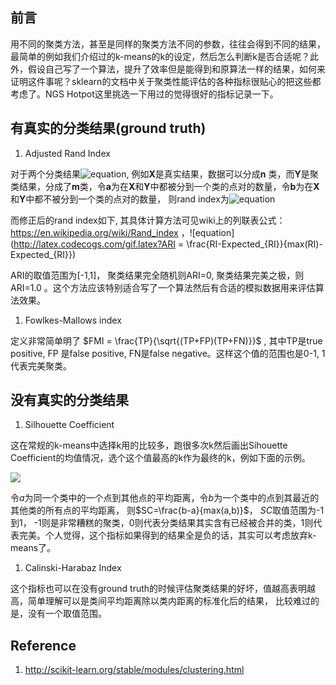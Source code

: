 ## 前言

用不同的聚类方法，甚至是同样的聚类方法不同的参数，往往会得到不同的结果，最简单的例如我们介绍过的k-means的k的设定，然后怎么判断k是否合适呢？此外，假设自己写了一个算法，提升了效率但是能得到和原算法一样的结果，如何来证明这件事呢？sklearn的文档中关于聚类性能评估的各种指标很贴心的把这些都考虑了。NGS Hotpot这里挑选一下用过的觉得很好的指标记录一下。 



## 有真实的分类结果(ground truth)   

1.  Adjusted Rand Index      

对于两个分类结果![equation](http://latex.codecogs.com/gif.latex?X={x_1,...x_n},Y={y_1,...,y_m}), 例如**X**是真实结果，数据可以分成**n** 类，而**Y**是聚类结果，分成了**m**类，令**a**为在**X**和**Y**中都被分到一个类的点对的数量，令**b**为在**X**和**Y**中都不被分到一个类的点对的数量， 则rand index为![equation](http://latex.codecogs.com/gif.latex?RI=\frac{a+b}{C_{n}^{2}}$)

而修正后的rand index如下, 其具体计算方法可见wiki上的列联表公式：https://en.wikipedia.org/wiki/Rand_index ，![equation](http://latex.codecogs.com/gif.latex?ARI = \frac{RI-Expected_{RI}}{max(RI)-Expected_{RI}})

ARI的取值范围为[-1,1]， 聚类结果完全随机则ARI=0, 聚类结果完美之极，则ARI=1.0 。这个方法应该特别适合写了一个算法然后有合适的模拟数据用来评估算法效果。 



1. Fowlkes-Mallows index  

定义非常简单明了 $FMI = \frac{TP}{\sqrt{(TP+FP)(TP+FN)}}$ , 其中TP是true positive, FP 是false positive, FN是false negative。这样这个值的范围也是0-1, 1代表完美聚类。



## 没有真实的分类结果

1. Silhouette Coefficient 

这在常规的k-means中选择k用的比较多，跑很多次k然后画出Sihouette Coefficient的均值情况，选个这个值最高的k作为最终的k，例如下面的示例。

![](http://scikit-learn.org/stable/_images/sphx_glr_plot_kmeans_silhouette_analysis_003.png)

令$a$为同一个类中的一个点到其他点的平均距离，令$b$为一个类中的点到其最近的其他类的所有点的平均距离， 则$SC=\frac{b-a}{max(a,b)}$， $SC$取值范围为-1到1， -1则是非常糟糕的聚类，0则代表分类结果其实含有已经被合并的类，1则代表完美。个人觉得，这个指标如果得到的结果全是负的话，其实可以考虑放弃k-means了。



1. Calinski-Harabaz Index

这个指标也可以在没有ground truth的时候评估聚类结果的好坏，值越高表明越高，简单理解可以是类间平均距离除以类内距离的标准化后的结果， 比较难过的是，没有一个取值范围。



## Reference 

1. http://scikit-learn.org/stable/modules/clustering.html

